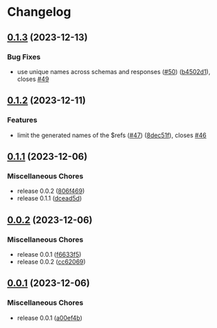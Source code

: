 # Changelog

## [0.1.3](https://github.com/krystal/apia-openapi/compare/v0.1.2...v0.1.3) (2023-12-13)


### Bug Fixes

* use unique names across schemas and responses ([#50](https://github.com/krystal/apia-openapi/issues/50)) ([b4502d1](https://github.com/krystal/apia-openapi/commit/b4502d1525536c586f53a629a4f2d7ced0922d40)), closes [#49](https://github.com/krystal/apia-openapi/issues/49)

## [0.1.2](https://github.com/krystal/apia-openapi/compare/v0.1.1...v0.1.2) (2023-12-11)


### Features

* limit the generated names of the $refs ([#47](https://github.com/krystal/apia-openapi/issues/47)) ([8dec51f](https://github.com/krystal/apia-openapi/commit/8dec51f56ea8cf1a4deef09bc27166707078e6d6)), closes [#46](https://github.com/krystal/apia-openapi/issues/46)

## [0.1.1](https://github.com/krystal/apia-openapi/compare/v0.0.2...v0.1.1) (2023-12-06)


### Miscellaneous Chores

* release 0.0.2 ([806f469](https://github.com/krystal/apia-openapi/commit/806f469bc7ea0fc57caa40ba497e0499fdcb5915))
* release 0.1.1 ([dcead5d](https://github.com/krystal/apia-openapi/commit/dcead5db386ded0621ebd0fc02118b81482beb24))

## [0.0.2](https://github.com/krystal/apia-openapi/compare/v0.0.1...v0.0.2) (2023-12-06)


### Miscellaneous Chores

* release 0.0.1 ([f6633f5](https://github.com/krystal/apia-openapi/commit/f6633f514952e2a4a4645016f6946b63fd64cab9))
* release 0.0.2 ([cc62069](https://github.com/krystal/apia-openapi/commit/cc6206990915c717ef82e6dd84b041cb9712634a))

## [0.0.1](https://github.com/krystal/apia-openapi/compare/v0.0.1...v0.0.1) (2023-12-06)


### Miscellaneous Chores

* release 0.0.1 ([a00ef4b](https://github.com/krystal/apia-openapi/commit/a00ef4bfae9a8a727b60131f8734b01d63316423))
